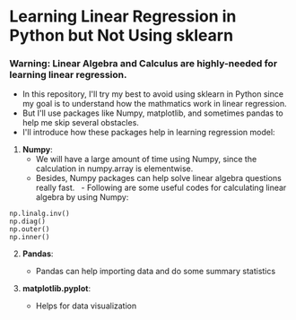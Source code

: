 # Learning Linear Regression in Python but Not Using sklearn

### Warning: Linear Algebra and Calculus are highly-needed for learning linear regression.

* In this repository, I'll try my best to avoid using sklearn in Python since my goal is to understand how the mathmatics work in linear regression.
* But I'll use packages like Numpy, matplotlib, and sometimes pandas to help me skip several obstacles.
* I'll introduce how these packages help in learning regression model:
1. **Numpy**: 
   - We will have a large amount of time using Numpy, since the calculation in numpy.array is elementwise. 
   - Besides, Numpy packages can help solve linear algebra questions really fast.
   - Following are some useful codes for calculating linear algebra by using Numpy:
```
np.linalg.inv()
np.diag()
np.outer()
np.inner()
```

2. **Pandas**: 
   - Pandas can help importing data and do some summary statistics

3. **matplotlib.pyplot**: 
   - Helps for data visualization


